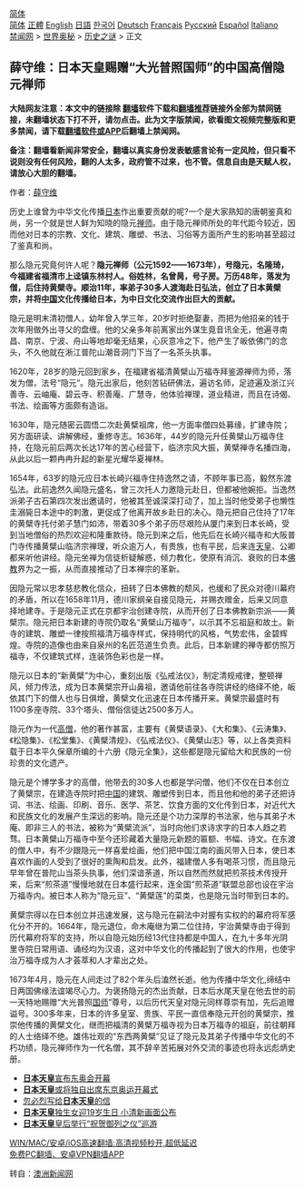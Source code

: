 <!-- 面包屑导航 --> <div class="breadcrumb"><!-- GTranslate: https://gtranslate.io/ -->  <div class="switcher notranslate">  <div class="selected">  <a href="#" onclick="return false;"> 简体</a>  </div>  <div class="option">  <a href="https://www.bannedbook.org" onclick="doGTranslate('zh-CN|zh-CN');jQuery('div.switcher div.selected a').html(jQuery(this).html());return false;" title="简体中文" class="nturl selected"> 简体</a>  <a href="https://www.bannedbook.org/zh-tw/" onclick="doGTranslate('zh-CN|zh-TW');jQuery('div.switcher div.selected a').html(jQuery(this).html());return false;" title="繁體中文" class="nturl"> 正體</a>  <a href="https://www.bannedbook.org/en/" onclick="doGTranslate('zh-CN|en');jQuery('div.switcher div.selected a').html(jQuery(this).html());return false;" title="English" class="nturl"> English</a>  <a href="https://www.bannedbook.org/ja/" onclick="doGTranslate('zh-CN|ja');jQuery('div.switcher div.selected a').html(jQuery(this).html());return false;" title="日本語" class="nturl"> 日語</a>  <a href="https://www.bannedbook.org/ko/" onclick="doGTranslate('zh-CN|ko');jQuery('div.switcher div.selected a').html(jQuery(this).html());return false;" title="한국어" class="nturl"> 한국어</a>  <a href="https://www.bannedbook.org/de/" onclick="doGTranslate('zh-CN|de');jQuery('div.switcher div.selected a').html(jQuery(this).html());return false;" title="Deutsch" class="nturl"> Deutsch</a>  <a href="https://www.bannedbook.org/fr/" onclick="doGTranslate('zh-CN|fr');jQuery('div.switcher div.selected a').html(jQuery(this).html());return false;" title="Français" class="nturl"> Français</a>  <a href="https://www.bannedbook.org/ru/" onclick="doGTranslate('zh-CN|ru');jQuery('div.switcher div.selected a').html(jQuery(this).html());return false;" title="Русский" class="nturl"> Русский</a>  <a href="https://www.bannedbook.org/es/" onclick="doGTranslate('zh-CN|es');jQuery('div.switcher div.selected a').html(jQuery(this).html());return false;" title="Español" class="nturl"> Español</a>  <a href="https://www.bannedbook.org/it/" onclick="doGTranslate('zh-CN|it');jQuery('div.switcher div.selected a').html(jQuery(this).html());return false;" title="Italiano" class="nturl"> Italiano</a>  </div>  </div>      <div class='breadcrumb-sub'><!-- Breadcrumb NavXT 6.3.0 --> <a href="https://www.bannedbook.org/" class="home">禁闻网</a> &gt; <a href="https://www.bannedbook.org/bnews/aomi/" class="category">世界奥秘</a> &gt; <a href="https://www.bannedbook.org/bnews/aomi/history/" class="category">历史之谜</a> &gt; 正文</div></div><h2>薛守维：日本天皇赐赠“大光普照国师”的中国高僧隐元禅师</h2> <p class="notice"><b>大陆网友注意：本文中的链接除 <a href="https://github.com/bannedbook/fanqiang" >翻墙</a>软件下载和<a href="https://github.com/killgcd/justmysocks/blob/master/README.md">翻墙推荐</a>链接外全部为禁网链接，未翻墙状态下打不开，请勿点击。此为文字版禁闻，欲看图文视频完整版和更多禁闻，请下载<a href="https://github.com/bannedbook/fanqiang">翻墙软件或APP</a>后翻墙上禁闻网。</p><p>备注：翻墙看新闻非常安全，翻墙以真实身份发表敏感言论有一定风险，但只看不说则没有任何风险，翻的人太多，政府管不过来，也不管。信息自由是天赋人权，请放心大胆的翻墙。</b></p>  <div class="entry"> <p>作者：<a href="https://www.bannedbook.org/bnews/tag/%e8%96%9b%e5%ae%88%e7%bb%b4/" class="st_tag internal_tag" rel="tag" title="标签 薛守维 下的日志">薛守维</a></p> <p><span style="font-weight: 400;">历史上谁曾为中华文化传播<a href="https://www.bannedbook.org/bnews/tag/%e6%97%a5%e6%9c%ac/" class="st_tag internal_tag" rel="tag" title="标签 日本 下的日志">日本</a>作出重要贡献的呢?一个是大家熟知的唐朝鉴真和尚，另一个就是世人鲜为知晓的隐元<a href="https://www.bannedbook.org/bnews/tag/%e7%a6%85%e5%b8%88/" class="st_tag internal_tag" rel="tag" title="标签 禅师 下的日志">禅师</a>。由于隐元禅师所处的年代距今较近，因而他对日本的宗教、文化、建筑、雕塑、书法、习俗等方面所产生的影响甚至超过了鉴真和尚。</span></p> <p><span style="font-weight: 400;">那么隐元究竟何许人呢？</span><b>隐元禅师（公元1592——1673年），号隐元，名隆琦，今福建省福清市上迳镇东林村人。俗姓林，名曾</b><b>昺</b><b>，号子房。万历48年，落发为僧，后住持黄檗寺。顺治11年，率弟子30多人渡海赴日弘法，创立了日本黄檗宗，并将<span class='wp_keywordlink_affiliate'><a href="https://www.bannedbook.org/" title="中国" target="_blank">中国</a></span>文化传播给日本，为中日文化交流作出巨大的贡献。</b></p>  <p><span style="font-weight: 400;">隐元是明末清初僧人，幼年曾入学三年，20岁时拒绝娶妻，而把为他招亲的钱于次年用做外出寻父的盘缠。他的父亲多年前离家出外谋生竟音讯全无，他遍寻南昌、南京、宁波、舟山等地却毫无结果，心灰意冷之下，他产生了皈依佛门的念头，不久他就在淅江普陀山潮音洞门下当了一名茶头执事。</span></p> <p><span style="font-weight: 400;">1620年，28岁的隐元回到家乡，在福建省福清黄檗山万福寺拜鉴源禅师为师，落发为僧，法号“隐元”。隐元出家后，他刻苦钻研佛法，遍访名师，足迹遍及浙江兴善寺、云岫庵、碧云寺、积善庵、广慧寺，他体验禅理，道业精进，而且在诗偈、书法、绘画等方面颇有造诣。</span></p> <p><span style="font-weight: 400;">1630年，隐元随密云圆悟二次赴黄檗祖席，他一方面率僧四处募缘，扩建寺院；另方面研读、讲解佛经，重修寺志。1636年，44岁的隐元升任黄檗山万福寺住持，在隐元前后两次长达17年的苦心经营下，临济宗风大振，黄檗禅寺名播四海，从此以后一颗冉冉升起的新星光耀华夏禅林。</span></p>  <p><span style="font-weight: 400;">1654年，63岁的隐元应日本长崎兴福寺住持逸然之请，不顾年事已高，毅然东渡弘法。此前逸然久闻隐元盛名，曾三次托人力邀隐元赴日，但都被他婉拒。当逸然派弟子古石第四次发出邀请时，他被其至诚深深打动了，加上当时他受弟子也懒性圭溺毙日本途中的刺激，更促成了他离开故乡赴日的决心。隐元把自己住持了17年的黄檗寺托付弟子慧门如沛，带着30多个弟子历尽艰险从厦门来到日本长崎，受到当地僧俗的热烈欢迎和隆重款待。隐元到来之后，他先后在长崎兴福寺和大阪普门寺传播黄檗山临济宗禅理，听众逾万人，有贵族，也有平民，后来连<a href="https://www.bannedbook.org/bnews/tag/%e5%a4%a9%e7%9a%87/" class="st_tag internal_tag" rel="tag" title="标签 天皇 下的日志">天皇</a>、公卿都来听他讲经。隐元坐禅为信徒析疑解惑，倾力教化，使原有消沉、衰败的日本<span class='wp_keywordlink'><a href="https://www.qi-gong.me/buddhism/" title="佛教" target="_blank">佛教</a></span>界为之一振，从而直接推动了日本禅宗的革新。</span></p> <p><span style="font-weight: 400;">因隐元常以忠孝慈悲教化信众，扭转了日本佛教的颓风，也缓和了民众对德川幕府的矛盾，所以在1658年11月，德川家纲亲自接见隐元，并赐衣赠金，后来又同意择地建寺。于是隐元正式在京都宇治创建寺院，从而开创了日本佛教新宗派——黄檗宗。隐元把日本新建的寺院仍取名“黄檗山万福寺”，以示其不忘祖庭和故土。新寺的建筑、雕塑一律按照福清万福寺样式，保持明代的风格，气势宏伟，金碧辉煌。寺院的造像也由来自泉州的名匠范道生负责。此后，日本新建的禅寺都仿照万福寺，不仅建筑式样，连装饰色彩也是一样。</span></p> <p><span style="font-weight: 400;">隐元以日本的“新黄檗”为中心，重刻出版《弘戒法仪》，制定清规戒律，整顿禅风，倾力传法，成为日本黄檗宗开山鼻祖，邀请他前往各寺院讲经的络绎不绝，皈依其门下的僧人也与日俱增，黄檗文化迅速在日本传播开来。黄檗宗最盛时有1100多座寺院、33个塔头、僧俗信徒达2500多万人。</span></p>  <p><span style="font-weight: 400;">隐元作为一代<a href="https://www.bannedbook.org/bnews/tag/%e9%ab%98%e5%83%a7/" class="st_tag internal_tag" rel="tag" title="标签 高僧 下的日志">高僧</a>，他的著作甚富，主要有《黄檗语录》、《大和集》、《云涛集》、《松隐集》、《松堂集》、《黄檗清规》、《弘戒法仪》、《黄檗山志》等，以上各类资料载于日本平久保章所编的十六册《隐元全集》，这些都是隐元留给大和民族的一份珍贵的文化遗产。</span></p> <p><span style="font-weight: 400;">隐元是个博学多才的高僧，他带去的30多人也都是学问僧，他们不仅在日本创立了黄檗宗，在建造寺院时把<a href="https://www.bannedbook.org/bnews/tag/%E4%B8%AD%E5%9B%BD/" class="st_tag internal_tag" rel="tag" title="标签 中国 下的日志">中国</a>的建筑、雕塑传到日本，而且他和他的弟子还把诗词、书法、绘画、印刷、音乐、医学、茶艺、饮食方面的文化传到日本，对近代大和民族文化的发展产生深远的影响。隐元还是个功力深厚的书法家，他与其弟子木庵、即非三人的书法，被称为“黄檗流派”，当时向他们求诗求字的日本人趋之若骛。日本黄檗山万福寺中至今还珍藏着大量隐元新题的匾额、书幅、诗文。在东渡的僧人中，有不少跟隐元一样喜爱绘画，他们把中国江南的画风带入日本，使日本喜欢作画的人受到了很好的熏陶和启发。此外，福建僧人多有喝茶习惯，而且隐元早年曾在普陀山当茶头执事，他们深谙荼道，所以自然而然就把煎茶技术传授开来，后来“煎茶道”慢慢地就在日本盛行起来，连全国“煎茶道”联盟总部也设在宇治万福寺内。被日本人称为“隐元豆”、“黄檗莲”的菜类，也是隐元当时带到日本的。</span></p> <p><span style="font-weight: 400;">黄檗宗得以在日本创立并迅速发展，这与隐元在嗣法中对握有实权的的幕府将军感化分不开的。1664年，隐元退位，命木庵继为第二位住持，宇治黄檗寺由于得到历代幕府将军的支持，所以自隐元始历经13代住持都是中国人，在九十多年光阴里寺院日常用语、诵经均为汉语，这对中华文化的传播起到了很大的作用，也使宇治万福寺成为人才荟萃和人才辈出之处。</span></p>  <p><span style="font-weight: 400;">1673年4月，隐元在人间走过了82个年头后溘然长逝。他为传播中华文化,缔结中日两国佛缘法谊竭尽心力。为褒扬隐元的杰出贡献，日本后水尾天皇在他去世的前一天特地赐赠“大光普照<a href="https://www.bannedbook.org/bnews/tag/%E5%9B%BD%E5%B8%88/" class="st_tag internal_tag" rel="tag" title="标签 国师 下的日志">国师</a>”尊号，以后历代天皇对隐元同样尊崇有加，先后追赠谥号。300多年来，日本的许多皇室、贵族、平民一直信奉隐元开创的黄檗宗，推崇他传播的黄檗文化，继而把福清的黄檗万福寺视为日本万福寺的祖庭，前往朝拜的人士络绎不绝。雄伟壮观的“东西两黄檗”见证了隐元及其弟子传播中华文化的不朽功绩，隐元禅师作为一代名僧，其不辞辛苦拓展对外交流的事迹也将永远彪炳史册。</span></p> <ul class='op-related-articles' title='相关阅读'> <li><a href='https://www.bannedbook.org/bnews/baitai/20210724/1593429.html' target='_blank'><b>日本天皇</b>宣布东奥会开幕</a></li> <li><a href='https://www.bannedbook.org/bnews/baitai/20210715/1587598.html' target='_blank'><b>日本天皇</b>或将独自出席东京奥运开幕式</a></li> <li><a href='https://www.bannedbook.org/bnews/lifebaike/20210214/1487086.html' target='_blank'>忽必烈写给<b>日本天皇</b>的信</a></li> <li><a href='https://www.bannedbook.org/bnews/baitai/20201201/1440098.html' target='_blank'><b>日本天皇</b>独生女迎19岁生日 小清新画面公布</a></li> <li><a href='https://www.bannedbook.org/bnews/baitai/20191110/1220849.html' target='_blank'><b>日本天皇</b>皇后举行“祝贺御列之仪”巡游</a></li> </ul> <p class="texttj"> <a href="https://github.com/bannedbook/fanqiang/wiki/V2ray%E6%9C%BA%E5%9C%BA" target="_blank">WIN/MAC/安卓/iOS高速翻墙:高清视频秒开,超低延迟</a><br/> <a href="https://github.com/bannedbook/fanqiang/wiki/%E7%A6%81%E9%97%BB%E7%BD%91%E5%AE%89%E5%8D%93%E7%BF%BB%E5%A2%99%E6%96%B0%E9%97%BBAPP" target="_blank">免费PC翻墙、安卓VPN翻墙APP</a></p><p>转自：<a href="https://www.huaglad.com/" rel="noopener" target="_blank">澳洲新闻网</a></p><a name='sharetosocial'></a>  <div style="margin-bottom:5px;padding-bottom:5px;clear:both"> <div id="archive-pix-1" class="banner-ads"> <!-- AuctionX Display platform tag START --> <div id="26318x728x90x621x_ADSLOT2" clicktrack="%%CLICK_URL_ESC%%"></div> <!-- AuctionX Display platform tag END --> </div> <div id="archive-pix-2" class="banner-ads"> <!-- AuctionX Display platform tag START --> <div id="26315x300x250x621x_ADSLOT2" clicktrack="%%CLICK_URL_ESC%%"></div> <!-- AuctionX Display platform tag END --> </div> </div>  <div id="archive-pix-1" class="banner-ads"> <!-- AuctionX Display platform tag START --> <div id="26318x728x90x621x_ADSLOT3" clicktrack="%%CLICK_URL_ESC%%"></div> <!-- AuctionX Display platform tag END --> </div> </div><!--END ENTRY--> 